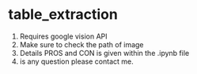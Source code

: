 # table_extraction
1) Requires google vision API 
2) Make sure to check the path of image
3) Details PROS and CON is given within the .ipynb file
4) is any question please contact me. 
